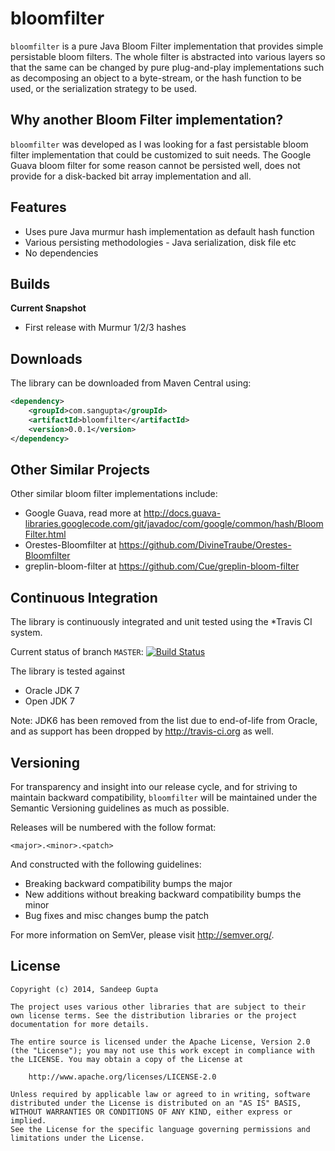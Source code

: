 bloomfilter
===========

`bloomfilter` is a pure Java Bloom Filter implementation that provides simple persistable bloom filters. The
whole filter is abstracted into various layers so that the same can be changed by pure plug-and-play implementations
such as decomposing an object to a byte-stream, or the hash function to be used, or the serialization strategy to
be used.

Why another Bloom Filter implementation?
-----------------------------------------

`bloomfilter` was developed as I was looking for a fast persistable bloom filter implementation that could
be customized to suit needs. The Google Guava bloom filter for some reason cannot be persisted well, does not
provide for a disk-backed bit array implementation and all.

Features
--------
* Uses pure Java murmur hash implementation as default hash function
* Various persisting methodologies - Java serialization, disk file etc
* No dependencies

Builds
------

**Current Snapshot**

* First release with Murmur 1/2/3 hashes

Downloads
---------

The library can be downloaded from Maven Central using:

```xml
<dependency>
    <groupId>com.sangupta</groupId>
    <artifactId>bloomfilter</artifactId>
    <version>0.0.1</version>
</dependency>
```

Other Similar Projects
----------------------

Other similar bloom filter implementations include:

* Google Guava, read more at http://docs.guava-libraries.googlecode.com/git/javadoc/com/google/common/hash/BloomFilter.html
* Orestes-Bloomfilter at https://github.com/DivineTraube/Orestes-Bloomfilter
* greplin-bloom-filter at https://github.com/Cue/greplin-bloom-filter

Continuous Integration
----------------------
The library is continuously integrated and unit tested using the *Travis CI system.

Current status of branch `MASTER`: [![Build Status](https://secure.travis-ci.org/sangupta/bloomfilter.png?branch=master)](http://travis-ci.org/sangupta/bloomfilter)

The library is tested against

* Oracle JDK 7
* Open JDK 7

Note: JDK6 has been removed from the list due to end-of-life from Oracle, and as support has been dropped by
http://travis-ci.org as well.

Versioning
----------

For transparency and insight into our release cycle, and for striving to maintain backward compatibility, 
`bloomfilter` will be maintained under the Semantic Versioning guidelines as much as possible.

Releases will be numbered with the follow format:

`<major>.<minor>.<patch>`

And constructed with the following guidelines:

* Breaking backward compatibility bumps the major
* New additions without breaking backward compatibility bumps the minor
* Bug fixes and misc changes bump the patch

For more information on SemVer, please visit http://semver.org/.

License
-------
	
	Copyright (c) 2014, Sandeep Gupta

	The project uses various other libraries that are subject to their
	own license terms. See the distribution libraries or the project
	documentation for more details.

	The entire source is licensed under the Apache License, Version 2.0 
	(the "License"); you may not use this work except in compliance with
	the LICENSE. You may obtain a copy of the License at

		http://www.apache.org/licenses/LICENSE-2.0

	Unless required by applicable law or agreed to in writing, software
	distributed under the License is distributed on an "AS IS" BASIS,
	WITHOUT WARRANTIES OR CONDITIONS OF ANY KIND, either express or implied.
	See the License for the specific language governing permissions and
	limitations under the License.
